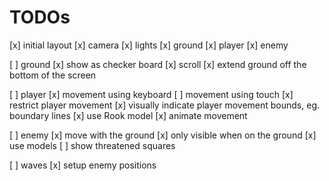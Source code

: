 # TODOs

[x] initial layout
  [x] camera
  [x] lights
  [x] ground
  [x] player
  [x] enemy

[ ] ground
  [x] show as checker board
  [x] scroll
  [x] extend ground off the bottom of the screen

[ ] player
  [x] movement using keyboard
  [ ] movement using touch
  [x] restrict player movement
  [x] visually indicate player movement bounds, eg. boundary lines
  [x] use Rook model
  [x] animate movement

[ ] enemy
  [x] move with the ground
  [x] only visible when on the ground
  [x] use models
  [ ] show threatened squares

[ ] waves
  [x] setup enemy positions

